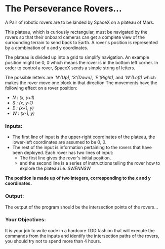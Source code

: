 # The Perseverance Rovers...
A Pair of robotic rovers are to be landed by SpaceX on a plateau of Mars.

This plateau, which is curiously rectangular, must be navigated by the rovers so that their onboard cameras can get a complete view of the surrounding terrain to send back to Earth.
A rover's position is represented by a combination of x and y coordinates. 

The plateau is divided up into a grid to simplify navigation. An example position might be 0, 0 which means the rover is in the bottom left corner.
In order to control a rover, SpaceX sends a simple string of letters.

The possible letters are *'N'(Up)*, *'S'(Down)*, *'E'(Right)*, and *'W'(Left)* which makes the rover move one block in that direction
The movements have the following effect on a rover position:

+ _N : (x, y+1)_
+ _S : (x, y-1)_
+ _E : (x+1, y)_
+ _W : (x-1, y)_

### Inputs:
+ The first line of input is the upper-right coordinates of the plateau, the lower-left coordinates are assumed to be 0, 0. 
+ The rest of the input is information pertaining to the rovers that have been deployed. Each rover has two lines of input:
  + The first line gives the rover's initial position.
  + and the second line is a series of instructions telling the rover how to explore the plateau i.e. *SWENNSW*

__The position is made up of two integers, corresponding to the x and y coordinates.__

### Output:
The output of the program should be the intersection points of the rovers...

### Your Objectives:
It is your job to write code in a hardcore TDD fashion that will execute the commands from the inputs and identify the intersection paths of the rovers, you should try not to spend more than 4 hours.

